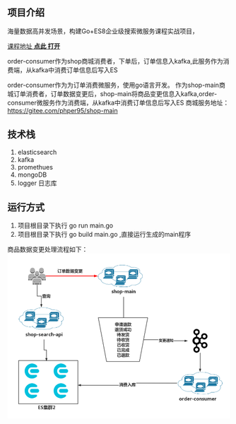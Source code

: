 ## 项目介绍
海量数据高并发场景，构建Go+ES8企业级搜索微服务课程实战项目，

[课程地址 **点此 打开**](https://coding.imooc.com/class/579.html?mc_marking=bb86c9071ed9b7cf12612a2a85203372)


order-consumer作为shop商城消费者，下单后，订单信息入kafka,此服务作为消费端，从kafka中消费订单信息后写入ES

order-consumer作为为订单消费微服务，使用go语言开发。
作为shop-main商城订单消费者，订单数据变更后，shop-main将商品变更信息入kafka,order-consumer微服务作为消费端，从kafka中消费订单信息后写入ES
商城服务地址：https://gitee.com/phper95/shop-main

## 技术栈

1. elasticsearch
2. kafka
3. promethues
4. mongoDB
5. logger 日志库

## 运行方式
1. 项目根目录下执行 go run main.go
2. 项目根目录下执行 go build main.go ,直接运行生成的main程序

商品数据变更处理流程如下：
![订单搜索架构图](./doc/img/订单搜索架构图.png)